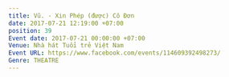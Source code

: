 ```yaml
---
title: Vũ. - Xin Phép (được) Cô Đơn
date: 2017-07-21 12:19:00 +07:00
position: 39
Event date: 2017-07-21 00:00:00 +07:00
Venue: Nhà hát Tuổi trẻ Việt Nam
Event URL: https://www.facebook.com/events/114609392498273/
Genre: THEATRE
---
```



